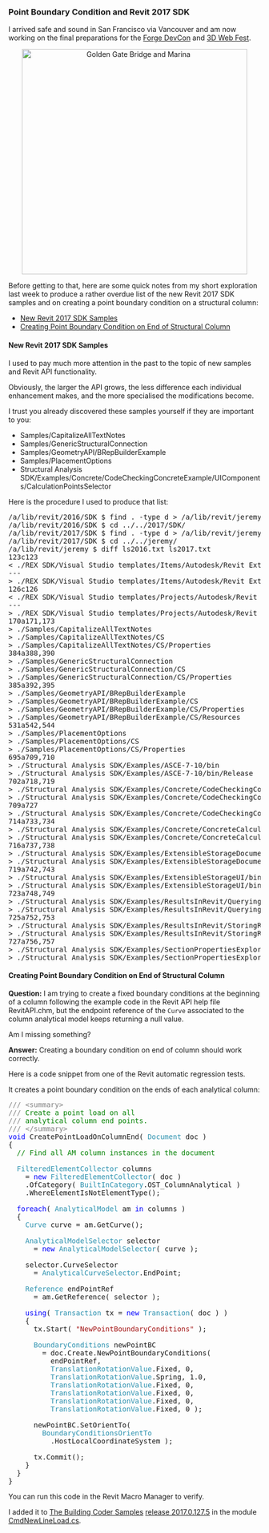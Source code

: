 <head>
<title>The Building Coder</title>
<meta http-equiv="Content-Type" content="text/html; charset=utf-8"/>
<link rel="stylesheet" type="text/css" href="3dwc.css"/>
<!--
<script src="run_prettify.js" type="text/javascript"></script>
-->
<script src="https://cdn.rawgit.com/google/code-prettify/master/loader/run_prettify.js?autoload=true&amp;skin=sunburst&amp;lang=css" defer="defer"></script>
<script src="https://cdn.rawgit.com/google/code-prettify/master/loader/run_prettify.js?autoload=true&amp;skin=sunburst" defer="defer"></script>
<script src="https://cdn.rawgit.com/google/code-prettify/master/loader/run_prettify.js"></script>
</head>

<!---

Highlighting Revit Rooms in the Forge Viewer @AutodeskForge @CubeAthens #3dwebcoder #revitapi #3dweb #threejs


-->


### Point Boundary Condition and Revit 2017 SDK

I arrived safe and sound in San Francisco via Vancouver and am now working on the final preparations for 
the [Forge DevCon](http://forge.autodesk.com/conference) 
and [3D Web Fest](http://www.3dwebfest.com).

<center>
  <img src="/p/2016/2016-06-13_greens/471_golden_gate_and_marina.jpg" alt="Golden Gate Bridge and Marina" width="450">
</center>

Before getting to that, here are some quick notes from my short exploration last week to produce a rather overdue list of the new Revit 2017 SDK samples and on creating a point boundary condition on a structural column:

- [New Revit 2017 SDK Samples](#2)
- [Creating Point Boundary Condition on End of Structural Column](#3)


#### <a name="2"></a>New Revit 2017 SDK Samples


I used to pay much more attention in the past to the topic of new samples and Revit API functionality.

Obviously, the larger the API grows, the less difference each individual enhancement makes, and the more specialised the modifications become.

I trust you already discovered these samples yourself if they are important to you:

- Samples/CapitalizeAllTextNotes
- Samples/GenericStructuralConnection
- Samples/GeometryAPI/BRepBuilderExample
- Samples/PlacementOptions
- Structural Analysis SDK/Examples/Concrete/CodeCheckingConcreteExample/UIComponents/CalculationPointsSelector

Here is the procedure I used to produce that list:

<pre>
/a/lib/revit/2016/SDK $ find . -type d &gt; /a/lib/revit/jeremy/ls2016.txt
/a/lib/revit/2016/SDK $ cd ../../2017/SDK/
/a/lib/revit/2017/SDK $ find . -type d &gt; /a/lib/revit/jeremy/ls2017.txt
/a/lib/revit/2017/SDK $ cd ../../jeremy/
/a/lib/revit/jeremy $ diff ls2016.txt ls2017.txt
123c123
&lt; ./REX SDK/Visual Studio templates/Items/Autodesk/Revit Extensions 2016
---
&gt; ./REX SDK/Visual Studio templates/Items/Autodesk/Revit Extensions 2017
126c126
&lt; ./REX SDK/Visual Studio templates/Projects/Autodesk/Revit Extensions 2016
---
&gt; ./REX SDK/Visual Studio templates/Projects/Autodesk/Revit Extensions 2017
170a171,173
&gt; ./Samples/CapitalizeAllTextNotes
&gt; ./Samples/CapitalizeAllTextNotes/CS
&gt; ./Samples/CapitalizeAllTextNotes/CS/Properties
384a388,390
&gt; ./Samples/GenericStructuralConnection
&gt; ./Samples/GenericStructuralConnection/CS
&gt; ./Samples/GenericStructuralConnection/CS/Properties
385a392,395
&gt; ./Samples/GeometryAPI/BRepBuilderExample
&gt; ./Samples/GeometryAPI/BRepBuilderExample/CS
&gt; ./Samples/GeometryAPI/BRepBuilderExample/CS/Properties
&gt; ./Samples/GeometryAPI/BRepBuilderExample/CS/Resources
531a542,544
&gt; ./Samples/PlacementOptions
&gt; ./Samples/PlacementOptions/CS
&gt; ./Samples/PlacementOptions/CS/Properties
695a709,710
&gt; ./Structural Analysis SDK/Examples/ASCE-7-10/bin
&gt; ./Structural Analysis SDK/Examples/ASCE-7-10/bin/Release
702a718,719
&gt; ./Structural Analysis SDK/Examples/Concrete/CodeCheckingConcreteExample/bin
&gt; ./Structural Analysis SDK/Examples/Concrete/CodeCheckingConcreteExample/bin/Release
709a727
&gt; ./Structural Analysis SDK/Examples/Concrete/CodeCheckingConcreteExample/UIComponents/CalculationPointsSelector
714a733,734
&gt; ./Structural Analysis SDK/Examples/Concrete/ConcreteCalculationsExample/bin
&gt; ./Structural Analysis SDK/Examples/Concrete/ConcreteCalculationsExample/bin/Release
716a737,738
&gt; ./Structural Analysis SDK/Examples/ExtensibleStorageDocumentation/bin
&gt; ./Structural Analysis SDK/Examples/ExtensibleStorageDocumentation/bin/Release
719a742,743
&gt; ./Structural Analysis SDK/Examples/ExtensibleStorageUI/bin
&gt; ./Structural Analysis SDK/Examples/ExtensibleStorageUI/bin/Release
723a748,749
&gt; ./Structural Analysis SDK/Examples/ResultsInRevit/QueryingResults/bin
&gt; ./Structural Analysis SDK/Examples/ResultsInRevit/QueryingResults/bin/Release
725a752,753
&gt; ./Structural Analysis SDK/Examples/ResultsInRevit/StoringResults/bin
&gt; ./Structural Analysis SDK/Examples/ResultsInRevit/StoringResults/bin/Release
727a756,757
&gt; ./Structural Analysis SDK/Examples/SectionPropertiesExplorer/bin
&gt; ./Structural Analysis SDK/Examples/SectionPropertiesExplorer/bin/Release
</pre>


#### <a name="3"></a>Creating Point Boundary Condition on End of Structural Column

**Question:** I am trying to create a fixed boundary conditions at the beginning of a column following the example code in the Revit API help file RevitAPI.chm, but the endpoint reference of the `Curve` associated to the column analytical model keeps returning a null value.

Am I missing something?

**Answer:** Creating a boundary condition on end of column should work correctly.

Here is a code snippet from one of the Revit automatic regression tests.

It creates a point boundary condition on the ends of each analytical column:

<pre class="code">
<span style="color:gray;">///</span><span style="color:green;">&nbsp;</span><span style="color:gray;">&lt;</span><span style="color:gray;">summary</span><span style="color:gray;">&gt;</span>
<span style="color:gray;">///</span><span style="color:green;">&nbsp;Create&nbsp;a&nbsp;point&nbsp;load&nbsp;on&nbsp;all&nbsp;</span>
<span style="color:gray;">///</span><span style="color:green;">&nbsp;analytical&nbsp;column&nbsp;end&nbsp;points.&nbsp;</span>
<span style="color:gray;">///</span><span style="color:green;">&nbsp;</span><span style="color:gray;">&lt;/</span><span style="color:gray;">summary</span><span style="color:gray;">&gt;</span>
<span style="color:blue;">void</span>&nbsp;CreatePointLoadOnColumnEnd(&nbsp;<span style="color:#2b91af;">Document</span>&nbsp;doc&nbsp;)
{
&nbsp;&nbsp;<span style="color:green;">//&nbsp;Find&nbsp;all&nbsp;AM&nbsp;column&nbsp;instances&nbsp;in&nbsp;the&nbsp;document</span>
 
&nbsp;&nbsp;<span style="color:#2b91af;">FilteredElementCollector</span>&nbsp;columns
&nbsp;&nbsp;&nbsp;&nbsp;=&nbsp;<span style="color:blue;">new</span>&nbsp;<span style="color:#2b91af;">FilteredElementCollector</span>(&nbsp;doc&nbsp;)
&nbsp;&nbsp;&nbsp;&nbsp;.OfCategory(&nbsp;<span style="color:#2b91af;">BuiltInCategory</span>.OST_ColumnAnalytical&nbsp;)
&nbsp;&nbsp;&nbsp;&nbsp;.WhereElementIsNotElementType();
 
&nbsp;&nbsp;<span style="color:blue;">foreach</span>(&nbsp;<span style="color:#2b91af;">AnalyticalModel</span>&nbsp;am&nbsp;<span style="color:blue;">in</span>&nbsp;columns&nbsp;)
&nbsp;&nbsp;{
&nbsp;&nbsp;&nbsp;&nbsp;<span style="color:#2b91af;">Curve</span>&nbsp;curve&nbsp;=&nbsp;am.GetCurve();
 
&nbsp;&nbsp;&nbsp;&nbsp;<span style="color:#2b91af;">AnalyticalModelSelector</span>&nbsp;selector&nbsp;
&nbsp;&nbsp;&nbsp;&nbsp;&nbsp;&nbsp;=&nbsp;<span style="color:blue;">new</span>&nbsp;<span style="color:#2b91af;">AnalyticalModelSelector</span>(&nbsp;curve&nbsp;);
 
&nbsp;&nbsp;&nbsp;&nbsp;selector.CurveSelector&nbsp;
&nbsp;&nbsp;&nbsp;&nbsp;&nbsp;&nbsp;=&nbsp;<span style="color:#2b91af;">AnalyticalCurveSelector</span>.EndPoint;
 
&nbsp;&nbsp;&nbsp;&nbsp;<span style="color:#2b91af;">Reference</span>&nbsp;endPointRef&nbsp;
&nbsp;&nbsp;&nbsp;&nbsp;&nbsp;&nbsp;=&nbsp;am.GetReference(&nbsp;selector&nbsp;);
 
&nbsp;&nbsp;&nbsp;&nbsp;<span style="color:blue;">using</span>(&nbsp;<span style="color:#2b91af;">Transaction</span>&nbsp;tx&nbsp;=&nbsp;<span style="color:blue;">new</span>&nbsp;<span style="color:#2b91af;">Transaction</span>(&nbsp;doc&nbsp;)&nbsp;)
&nbsp;&nbsp;&nbsp;&nbsp;{
&nbsp;&nbsp;&nbsp;&nbsp;&nbsp;&nbsp;tx.Start(&nbsp;<span style="color:#a31515;">&quot;NewPointBoundaryConditions&quot;</span>&nbsp;);
 
&nbsp;&nbsp;&nbsp;&nbsp;&nbsp;&nbsp;<span style="color:#2b91af;">BoundaryConditions</span>&nbsp;newPointBC&nbsp;
&nbsp;&nbsp;&nbsp;&nbsp;&nbsp;&nbsp;&nbsp;&nbsp;=&nbsp;doc.Create.NewPointBoundaryConditions(&nbsp;
&nbsp;&nbsp;&nbsp;&nbsp;&nbsp;&nbsp;&nbsp;&nbsp;&nbsp;&nbsp;endPointRef,
&nbsp;&nbsp;&nbsp;&nbsp;&nbsp;&nbsp;&nbsp;&nbsp;&nbsp;&nbsp;<span style="color:#2b91af;">TranslationRotationValue</span>.Fixed,&nbsp;0,
&nbsp;&nbsp;&nbsp;&nbsp;&nbsp;&nbsp;&nbsp;&nbsp;&nbsp;&nbsp;<span style="color:#2b91af;">TranslationRotationValue</span>.Spring,&nbsp;1.0,
&nbsp;&nbsp;&nbsp;&nbsp;&nbsp;&nbsp;&nbsp;&nbsp;&nbsp;&nbsp;<span style="color:#2b91af;">TranslationRotationValue</span>.Fixed,&nbsp;0,
&nbsp;&nbsp;&nbsp;&nbsp;&nbsp;&nbsp;&nbsp;&nbsp;&nbsp;&nbsp;<span style="color:#2b91af;">TranslationRotationValue</span>.Fixed,&nbsp;0,
&nbsp;&nbsp;&nbsp;&nbsp;&nbsp;&nbsp;&nbsp;&nbsp;&nbsp;&nbsp;<span style="color:#2b91af;">TranslationRotationValue</span>.Fixed,&nbsp;0,
&nbsp;&nbsp;&nbsp;&nbsp;&nbsp;&nbsp;&nbsp;&nbsp;&nbsp;&nbsp;<span style="color:#2b91af;">TranslationRotationValue</span>.Fixed,&nbsp;0&nbsp;);
 
&nbsp;&nbsp;&nbsp;&nbsp;&nbsp;&nbsp;newPointBC.SetOrientTo(&nbsp;
&nbsp;&nbsp;&nbsp;&nbsp;&nbsp;&nbsp;&nbsp;&nbsp;<span style="color:#2b91af;">BoundaryConditionsOrientTo</span>
&nbsp;&nbsp;&nbsp;&nbsp;&nbsp;&nbsp;&nbsp;&nbsp;&nbsp;&nbsp;.HostLocalCoordinateSystem&nbsp;);
 
&nbsp;&nbsp;&nbsp;&nbsp;&nbsp;&nbsp;tx.Commit();
&nbsp;&nbsp;&nbsp;&nbsp;}
&nbsp;&nbsp;}
}
</pre>

You can run this code in the Revit Macro Manager to verify.

I added it 
to [The Building Coder Samples](https://github.com/jeremytammik/the_building_coder_samples) 
[release 2017.0.127.5](https://github.com/jeremytammik/the_building_coder_samples/releases/tag/2017.0.127.5)
in the module 
[CmdNewLineLoad.cs](https://github.com/jeremytammik/the_building_coder_samples/blob/master/BuildingCoder/BuildingCoder/CmdNewLineLoad.cs#L30-L77).
